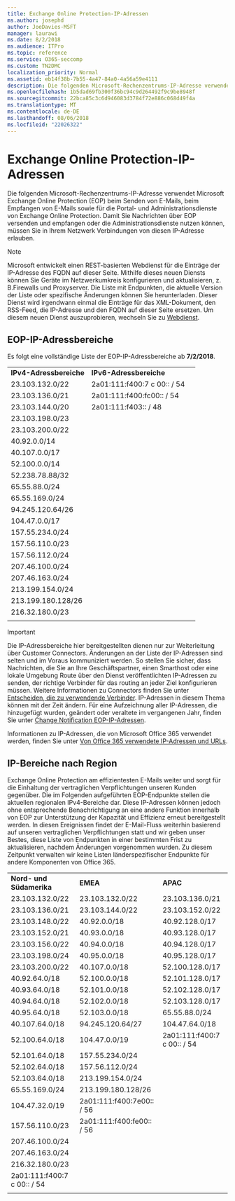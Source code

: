 ```yaml
---
title: Exchange Online Protection-IP-Adressen
ms.author: josephd
author: JoeDavies-MSFT
manager: laurawi
ms.date: 8/2/2018
ms.audience: ITPro
ms.topic: reference
ms.service: O365-seccomp
ms.custom: TN2DMC
localization_priority: Normal
ms.assetid: eb14f38b-7b55-4a47-84a0-4a56a59e4111
description: Die folgenden Microsoft-Rechenzentrums-IP-Adresse verwendet Microsoft Exchange Online Protection (EOP) beim Senden von E-Mails, beim Empfangen von E-Mails sowie für die Portal- und Administrationsdienste von Exchange Online Protection. Damit Sie Nachrichten über EOP versenden und empfangen oder die Administrationsdienste nutzen können, müssen Sie in Ihrem Netzwerk Verbindungen von diesen IP-Adresse erlauben.
ms.openlocfilehash: 1b5dad69fb300f36bc94c9d264492f9c9be8948f
ms.sourcegitcommit: 22bca85c3c6d946083d3784f72e886c068d49f4a
ms.translationtype: MT
ms.contentlocale: de-DE
ms.lasthandoff: 08/06/2018
ms.locfileid: "22026322"
---
```

# <a name="exchange-online-protection-ip-addresses"></a>Exchange Online Protection-IP-Adressen

Die folgenden Microsoft-Rechenzentrums-IP-Adresse verwendet Microsoft Exchange Online Protection (EOP) beim Senden von E-Mails, beim Empfangen von E-Mails sowie für die Portal- und Administrationsdienste von Exchange Online Protection. Damit Sie Nachrichten über EOP versenden und empfangen oder die Administrationsdienste nutzen können, müssen Sie in Ihrem Netzwerk Verbindungen von diesen IP-Adresse erlauben.
 
> [!NOTE]
> Microsoft entwickelt einen REST-basierten Webdienst für die Einträge der IP-Adresse des FQDN auf dieser Seite. Mithilfe dieses neuen Diensts können Sie Geräte im Netzwerkumkreis konfigurieren und aktualisieren, z. B.Firewalls und Proxyserver. Die Liste mit Endpunkten, die aktuelle Version der Liste oder spezifische Änderungen können Sie herunterladen. Dieser Dienst wird irgendwann einmal die Einträge für das XML-Dokument, den RSS-Feed, die IP-Adresse und den FQDN auf dieser Seite ersetzen. Um diesem neuen Dienst auszuprobieren, wechseln Sie zu [Webdienst](https://support.office.com/article/managing-office-365-endpoints-99cab9d4-ef59-4207-9f2b-3728eb46bf9a#webservice). 
 
## <a name="eop-ip-address-ranges"></a>EOP-IP-Adressbereiche

Es folgt eine vollständige Liste der EOP-IP-Adressbereiche ab **7/2/2018**. 

||||
|:-----|:-----|:-----|
|**IPv4-Adressbereiche** <br/> |**IPv6-Adressbereiche** <br/> |
| 23.103.132.0/22 | 2a01:111:f400:7 c 00:: / 54 |
| 23.103.136.0/21 | 2a01:111:f400:fc00:: / 54 |
| 23.103.144.0/20 | 2a01:111:f403:: / 48 |
| 23.103.198.0/23 |  |
| 23.103.200.0/22 |  |
| 40.92.0.0/14 |  |
| 40.107.0.0/17 |  |
| 52.100.0.0/14 |  |
| 52.238.78.88/32 |  |
| 65.55.88.0/24 |  |
| 65.55.169.0/24 |  |
| 94.245.120.64/26 |  |
| 104.47.0.0/17 |  |
| 157.55.234.0/24 |  |
| 157.56.110.0/23 |  |
| 157.56.112.0/24 |  |
| 207.46.100.0/24 |  |
| 207.46.163.0/24 |  |
| 213.199.154.0/24 |  |
| 213.199.180.128/26 |  |
| 216.32.180.0/23 |  |
||||
 
> [!IMPORTANT]
> Die IP-Adressbereiche hier bereitgestellten dienen nur zur Weiterleitung über Customer Connectors. Änderungen an der Liste der IP-Adressen sind selten und im Voraus kommuniziert werden. So stellen Sie sicher, dass Nachrichten, die Sie an Ihre Geschäftspartner, einen Smarthost oder eine lokale Umgebung Route über den Dienst veröffentlichten IP-Adressen zu senden, der richtige Verbinder für das routing an jeder Ziel konfigurieren müssen. Weitere Informationen zu Connectors finden Sie unter [Entscheiden, die zu verwendende Verbinder](https://docs.microsoft.com/exchange/mail-flow-best-practices/use-connectors-to-configure-mail-flow/set-up-connectors-to-route-mail). IP-Adressen in diesem Thema können mit der Zeit ändern. Für eine Aufzeichnung aller IP-Adressen, die hinzugefügt wurden, geändert oder veraltete im vergangenen Jahr, finden Sie unter [Change Notification EOP-IP-Adressen](change-notification-for-eop-ip-addresses.md). 
 
Informationen zu IP-Adressen, die von Microsoft Office 365 verwendet werden, finden Sie unter [Von Office 365 verwendete IP-Adressen und URLs](https://go.microsoft.com/fwlink/p/?LinkId=324165).
 
## <a name="ip-ranges-by-region"></a>IP-Bereiche nach Region

Exchange Online Protection am effizientesten E-Mails weiter und sorgt für die Einhaltung der vertraglichen Verpflichtungen unseren Kunden gegenüber. Die im Folgenden aufgeführten EOP-Endpunkte stellen die aktuellen regionalen IPv4-Bereiche dar. Diese IP-Adressen können jedoch ohne entsprechende Benachrichtigung an eine andere Funktion innerhalb von EOP zur Unterstützung der Kapazität und Effizienz erneut bereitgestellt werden. In diesen Ereignissen findet der E-Mail-Fluss weiterhin basierend auf unseren vertraglichen Verpflichtungen statt und wir geben unser Bestes, diese Liste von Endpunkten in einer bestimmten Frist zu aktualisieren, nachdem Änderungen vorgenommen wurden. Zu diesem Zeitpunkt verwalten wir keine Listen länderspezifischer Endpunkte für andere Komponenten von Office 365.
 
||||
|:-----|:-----|:-----|
|**Nord- und Südamerika** <br/> |**EMEA** <br/> |**APAC** <br/> |
| 23.103.132.0/22 | 23.103.132.0/22 |23.103.136.0/21 |
| 23.103.136.0/21 | 23.103.144.0/22 |23.103.152.0/22 |
| 23.103.148.0/22 | 40.92.0.0/18 |40.92.128.0/17 |
| 23.103.152.0/21 | 40.93.0.0/18 |40.93.128.0/17 |
| 23.103.156.0/22 | 40.94.0.0/18 |40.94.128.0/17 |
| 23.103.198.0/24 | 40.95.0.0/18 |40.95.128.0/17 |
| 23.103.200.0/22 | 40.107.0.0/18 |52.100.128.0/17 |
| 40.92.64.0/18 | 52.100.0.0/18 |52.101.128.0/17 |
| 40.93.64.0/18 | 52.101.0.0/18 |52.102.128.0/17 |
| 40.94.64.0/18 | 52.102.0.0/18 |52.103.128.0/17 |
| 40.95.64.0/18 | 52.103.0.0/18 |65.55.88.0/24 |
| 40.107.64.0/18 | 94.245.120.64/27 |104.47.64.0/18 |
| 52.100.64.0/18 | 104.47.0.0/19 |2a01:111:f400:7 c 00:: / 54 |
| 52.101.64.0/18 | 157.55.234.0/24 |  |
| 52.102.64.0/18 | 157.56.112.0/24 | |
| 52.103.64.0/18 | 213.199.154.0/24 | |
| 65.55.169.0/24 | 213.199.180.128/26 | |
| 104.47.32.0/19 | 2a01:111:f400:7e00:: / 56 | |
| 157.56.110.0/23 | 2a01:111:f400:fe00:: / 56 | |
| 207.46.100.0/24 |  | |
| 207.46.163.0/24 |  | |
| 216.32.180.0/23 |  | |
| 2a01:111:f400:7 c 00:: / 54 |  | |
||||
